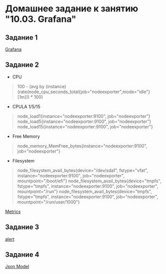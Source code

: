 # Домашнее задание к занятию "10.03. Grafana"
## Задание 1
[Grafana](Pictures/10.3/Prometheus.png)
## Задание 2
* CPU
> 100 - (avg by (instance) (rate(node_cpu_seconds_total{job="nodeexporter",mode="idle"}[1m])) * 100)

* CPULA 1/5/15
> node_load1{instance="nodeexporter:9100", job="nodeexporter"}
> node_load5{instance="nodeexporter:9100", job="nodeexporter"}
> node_load15{instance="nodeexporter:9100", job="nodeexporter"}

* Free Memory
> node_memory_MemFree_bytes{instance="nodeexporter:9100", job="nodeexporter"}

* Filesystem
> node_filesystem_avail_bytes{device="/dev/sda1", fstype="vfat", instance="nodeexporter:9100", job="nodeexporter", mountpoint="/boot/efi"}
> node_filesystem_avail_bytes{device="tmpfs", fstype="tmpfs", instance="nodeexporter:9100", job="nodeexporter", mountpoint="/run"}
> node_filesystem_avail_bytes{device="tmpfs", fstype="tmpfs", instance="nodeexporter:9100", job="nodeexporter", mountpoint="/run/user/1000"}

[Metrics](Pictures/10.3/dashboard.png)

## Задание 3
[alert](Pictures/10.3/alert.png)

## Задание 4

[Json Model](Workflow/Json%20Model.txt)